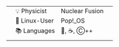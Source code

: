 <!--### Hello there 👋-->

|   |             |                     |   |
|:-:|:------------|:--------------------|:-:|
|   |💡 Physicist | Nuclear Fusion      |   |
|   |🐧 Linux-User| Pop!_OS             |   |
|   |📚 Languages | 🐍, ☕, Ⓒ++        |   |
|   |             |                     |   |
<!--
**ManeLippert/ManeLippert** is a ✨ _special_ ✨ repository because its `README.md` (this file) appears on your GitHub profile.

Here are some ideas to get you started:

- 🔭 I’m currently working on ...
- 🌱 I’m currently learning ...
- 👯 I’m looking to collaborate on ...
- 🤔 I’m looking for help with ...
- 💬 Ask me about ...
- 📫 How to reach me: ...
- 😄 Pronouns: ...
- ⚡ Fun fact: ...
-->

